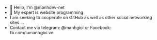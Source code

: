 - 👋 Hello, I'm @manhdev-net
- 🌱 My expert is website programming
- I am seeking to cooperate on GitHub as well as other social networking sites ...
- Contact me via telegram: @manhgioi or Facebook: fb.com/lumanhgioi.vn
